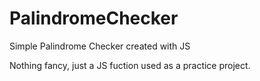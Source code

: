 # PalindromeChecker
Simple Palindrome Checker created with JS

Nothing fancy, just a JS fuction used as a practice project.
